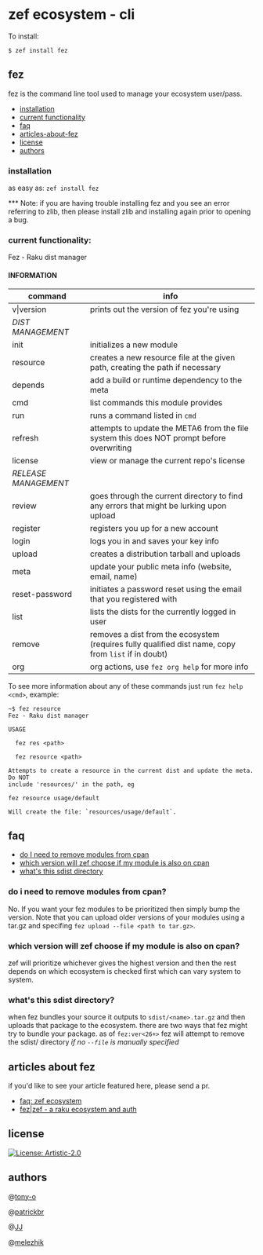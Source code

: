 # zef ecosystem - cli

To install:

```
$ zef install fez
```

## fez

fez is the command line tool used to manage your ecosystem user/pass.

- [installation](#installation)
- [current functionality](#current-functionality)
- [faq](#faq)
- [articles-about-fez](#articles-about-fez)
- [license](#license)
- [authors](#authors)

### installation

as easy as: `zef install fez`

*** Note: if you are having trouble installing fez and you see an error referring to zlib, then please install zlib and installing again prior to opening a bug.

### current functionality:

Fez - Raku dist manager

#### INFORMATION

| command  | info |
|----------|------|
| v\|version | prints out the version of fez you're using |
| *DIST MANAGEMENT* | 
| init | initializes a new module |
| resource | creates a new resource file at the given path, creating the path if necessary |
| depends | add a build or runtime dependency to the meta |
| cmd | list commands this module provides |
| run | runs a command listed in `cmd` |
| refresh | attempts to update the META6 from the file system this does NOT prompt before overwriting |
| license | view or manage the current repo's license |
| *RELEASE MANAGEMENT* |
| review | goes through the current directory to find any errors that might be lurking upon upload |
| register | registers you up for a new account |
| login | logs you in and saves your key info |
| upload | creates a distribution tarball and uploads |
| meta | update your public meta info (website, email, name) |
| reset-password | initiates a password reset using the email that you registered with |
| list | lists the dists for the currently logged in user |
| remove | removes a dist from the ecosystem (requires fully qualified dist name, copy from `list` if in doubt) |
| org | org actions, use `fez org help` for more info |


To see more information about any of these commands just run `fez help <cmd>`, example:

```
~$ fez resource
Fez - Raku dist manager

USAGE

  fez res <path>

  fez resource <path>

Attempts to create a resource in the current dist and update the meta. Do NOT
include 'resources/' in the path, eg

fez resource usage/default

Will create the file: `resources/usage/default`.
```

## faq

- [do I need to remove modules from cpan](#do-i-need-to-remove-modules-from-cpan)
- [which version will zef choose if my module is also on cpan](#which-version-will-zef-choose-if-my-module-is-also-on-cpan)
- [what's this sdist directory](#whats-this-sdist-directory)

### do i need to remove modules from cpan?

No.  If you want your fez modules to be prioritized then simply bump the version.  Note that you can upload older versions of your modules using a tar.gz and specifing `fez upload --file <path to tar.gz>`.

### which version will zef choose if my module is also on cpan?

zef will prioritize whichever gives the highest version and then the rest depends on which ecosystem is checked first which can vary system to system.

### what's this sdist directory?

when fez bundles your source it outputs to `sdist/<name>.tar.gz` and then uploads that package to the ecosystem.  there are two ways that fez might try to bundle your package. as of `fez:ver<26+>` fez will attempt to remove the sdist/ directory _if no `--file` is manually specified_

## articles about fez

if you'd like to see your article featured here, please send a pr.

* [faq: zef ecosystem](https://deathbyperl6.com/faq-zef-ecosystem/)
* [fez|zef - a raku ecosystem and auth](https://deathbyperl6.com/fez-zef-a-raku-ecosystem-and-auth/)


## license

[![License: Artistic-2.0](https://img.shields.io/badge/License-Artistic%202.0-0298c3.svg)](https://opensource.org/licenses/Artistic-2.0)

## authors

@[tony-o](https://github.com/tony-o)

@[patrickbr](https://github.com/patrickbkr)

@[JJ](https://github.com/JJ)

@[melezhik](https://github.com/melezhik)
